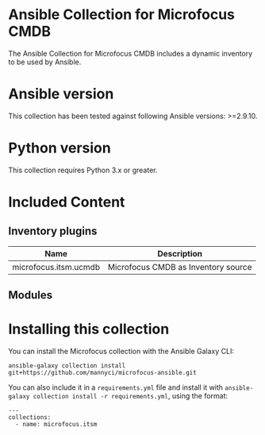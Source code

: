 # Ansible Collection for Microfocus CMDB

The Ansible Collection for Microfocus CMDB includes a dynamic inventory to be used by Ansible.

# Ansible version

This collection has been tested against following Ansible versions: >=2.9.10.

# Python version

This collection requires Python 3.x or greater.

# Included Content

## Inventory plugins

| Name | Description |
|---|---|
|microfocus.itsm.ucmdb|Microfocus CMDB as Inventory source |

## Modules

# Installing this collection
You can install the Microfocus collection with the Ansible Galaxy CLI:

```
ansible-galaxy collection install git+https://github.com/mannyci/microfocus-ansible.git
```

You can also include it in a `requirements.yml` file and install it with `ansible-galaxy collection install -r requirements.yml`, using the format:

```
---
collections:
  - name: microfocus.itsm
```

